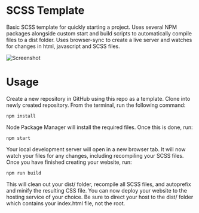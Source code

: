 # SCSS Template

Basic SCSS template for quickly starting a project. Uses several NPM packages alongside custom start and build scripts to automatically compile files to a dist folder. Uses browser-sync to create a live server and watches for changes in html, javascript and SCSS files.

![Screenshot](https://user-images.githubusercontent.com/112465173/210208329-5340ec65-d8a5-44d2-aad4-c2d7fad05530.png)

# Usage

Create a new repository in GitHub using this repo as a template. Clone into newly created repository. From the terminal, run the following command:

```
npm install
```

Node Package Manager will install the required files. Once this is done, run:

```
npm start
```

Your local development server will open in a new browser tab. It will now watch your files for any changes, including recompiling your SCSS files. Once you have finished creating your website, run:

```
npm run build
```

This will clean out your dist/ folder, recompile all SCSS files, and autoprefix and minify the resulting CSS file. You can now deploy your website to the hosting service of your choice. Be sure to direct your host to the dist/ folder which contains your index.html file, not the root.
